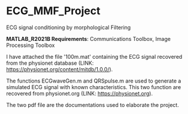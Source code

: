 # ECG_MMF_Project
ECG signal conditioning by morphological Filtering

**MATLAB_R2021B Requirements**: 
Communications Toolbox, Image Processing Toolbox  

I have attached the file '100m.mat' containing the ECG signal recovered from the physionet database (LINK: https://physionet.org/content/mitdb/1.0.0/).

The functions ECGwaveGen.m and QRSpulse.m are used to generate a simulated ECG signal with known characteristics. This two function are recovered from physionet.org (LINK: https://physionet.org).

The two pdf file are the documentations used to elaborate the project.
